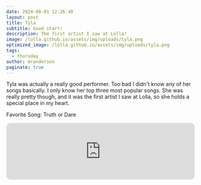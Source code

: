 ```yaml
---
date: 2024-08-01 12:26:40
layout: post
title: Tyla
subtitle: Good start!
description: The first artist I saw at Lolla!
image: /lolla.github.io/assets/img/uploads/tyla.png
optimized_image: /lolla.github.io/assets/img/uploads/tyla.png
tags:
  - thursday
author: mranderson
paginate: true
---
```


Tyla was actually a really good performer. Too bad I didn't know any of her songs basically. I only know her top three most popular songs. She was really pretty though, and it was the first artist I saw at Lolla, so she holds a special place in my heart.

Favorite Song: Truth or Dare

<iframe style="border-radius:12px" src="https://open.spotify.com/embed/track/1whAXVGN8AdfrnoXNIXfJf?utm_source=generator" width="100%" height="152" frameBorder="0" allowfullscreen="" allow="autoplay; clipboard-write; encrypted-media; fullscreen; picture-in-picture" loading="lazy"></iframe>
